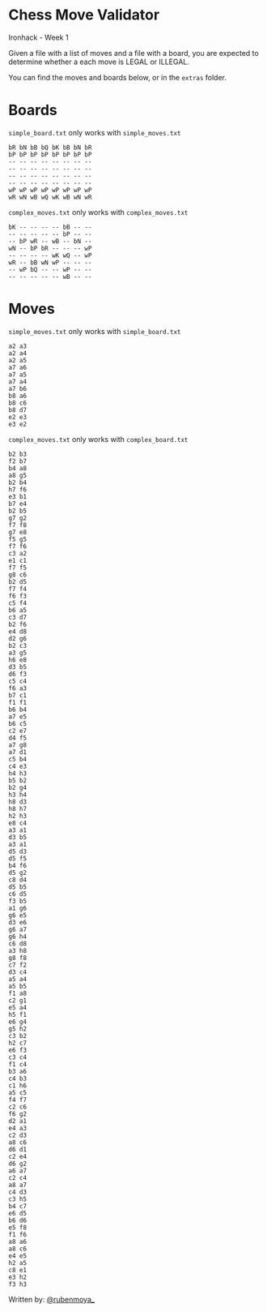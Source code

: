 # Chess Move Validator

Ironhack - Week 1

 Given a file with a list of moves and a file with a board, you are expected to determine whether a each move is LEGAL or ILLEGAL.

 You can find the moves and boards below, or in the `extras` folder.

# Boards

`simple_board.txt` only works with `simple_moves.txt`

```
bR bN bB bQ bK bB bN bR
bP bP bP bP bP bP bP bP
-- -- -- -- -- -- -- --
-- -- -- -- -- -- -- --
-- -- -- -- -- -- -- --
-- -- -- -- -- -- -- --
wP wP wP wP wP wP wP wP
wR wN wB wQ wK wB wN wR

```

`complex_moves.txt` only works with `complex_moves.txt`

```
bK -- -- -- -- bB -- --
-- -- -- -- -- bP -- --
-- bP wR -- wB -- bN --
wN -- bP bR -- -- -- wP
-- -- -- -- wK wQ -- wP
wR -- bB wN wP -- -- --
-- wP bQ -- -- wP -- --
-- -- -- -- -- wB -- --
```

# Moves

`simple_moves.txt` only works with `simple_board.txt`

```
a2 a3
a2 a4
a2 a5
a7 a6
a7 a5
a7 a4
a7 b6
b8 a6
b8 c6
b8 d7
e2 e3
e3 e2
```

`complex_moves.txt` only works with `complex_board.txt`

```
b2 b3
f2 b7
b4 a8
a8 g5
b2 b4
h7 f6
e3 b1
b7 e4
b2 b5
g7 g2
f7 f8
g7 e8
f5 g5
f7 f6
c3 a2
e1 c1
f7 f5
g8 c6
b2 d5
f7 f4
f6 f3
c5 f4
b6 a5
c3 d7
b2 f6
e4 d8
d2 g6
b2 c3
a3 g5
h6 e8
d3 b5
d6 f3
c5 c4
f6 a3
b7 c1
f1 f1
b6 b4
a7 e5
b6 c5
c2 e7
d4 f5
a7 g8
a7 d1
c5 b4
c4 e3
h4 h3
b5 b2
b2 g4
h3 h4
h8 d3
h8 h7
h2 h3
e8 c4
a3 a1
d3 b5
a3 a1
d5 d3
d5 f5
b4 f6
d5 g2
c8 d4
d5 b5
c6 d5
f3 b5
a1 g6
g6 e5
d3 e6
g6 a7
g6 h4
c6 d8
a3 h8
g8 f8
c7 f2
d3 c4
a5 a4
a5 b5
f1 a8
c2 g1
e5 a4
h5 f1
e6 g4
g5 h2
c3 b2
h2 c7
e6 f3
c3 c4
f1 c4
b3 a6
c4 b3
c1 h6
a5 c5
f4 f7
c2 c6
f6 g2
d2 a1
e4 a3
c2 d3
a8 c6
d6 d1
c2 e4
d6 g2
a6 a7
c2 c4
a8 a7
c4 d3
c3 h5
b4 c7
e6 d5
b6 d6
e5 f8
f1 f6
a8 a6
a8 c6
e4 e5
h2 a5
c8 e1
e3 h2
f3 h3
```
Written by: [@rubenmoya_](http://twitter.com/@rubenmoya_)
